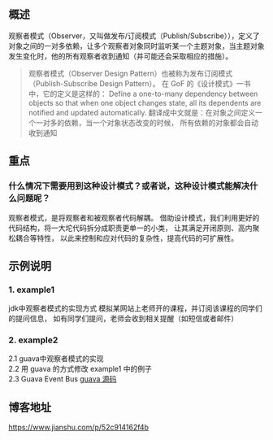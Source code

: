 ## 概述 

观察者模式（Observer，又叫做发布/订阅模式（Publish/Subscribe）），定义了对象之间的一对多依赖，让多个观察者对象同时监听某一个主题对象，当主题对象发生变化时，他的所有观察者收到通知（并可能还会采取相应的措施）。

> 观察者模式（Observer Design Pattern）也被称为发布订阅模式（Publish-Subscribe Design Pattern）。
> 在 GoF 的《设计模式》一书中，它的定义是这样的：
>   Define a one-to-many dependency between objects so that when one 
>   object changes state, all its dependents are notified and updated 
>   automatically.
> 翻译成中文就是：在对象之间定义一个一对多的依赖，当一个对象状态改变的时候，
> 所有依赖的对象都会自动收到通知

## 重点
### 什么情况下需要用到这种设计模式？或者说，这种设计模式能解决什么问题呢？

观察者模式，是将观察者和被观察者代码解耦。
借助设计模式，我们利用更好的代码结构，将一大坨代码拆分成职责更单一的小类，
让其满足开闭原则、高内聚松耦合等特性，
以此来控制和应对代码的复杂性，提高代码的可扩展性。


## 示例说明

### 1. example1
jdk中观察者模式的实现方式
模拟某网站上老师开的课程，并订阅该课程的同学们的提问信息，
如有同学们提问，老师会收到相关提醒（如短信或者邮件）


### 2. example2 
2.1 guava中观察者模式的实现  <br/>
2.2 用 guava 的方式修改 example1 中的例子 <br/>
2.3 Guava Event Bus
[guava 源码](https://github.com/google/guava)

## 博客地址 
https://www.jianshu.com/p/52c914162f4b



